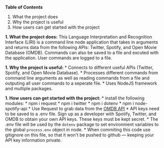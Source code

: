 **Table of Contents**
1. What the project does
1. Why the project is useful
1. How users can get started with the project


**1. What the project does:**
	This Language Interpretation and Recognition Interface (LIRI) is a command line node application that takes in arguments and returns data from the following APIs: Twitter, Spotify, and Open Movie Database (OMDB). Commands can also be saved to a file and excuted with the application. User commands are logged to a file.

**1. Why the project is useful:**
	* Connects to different useful APIs (Twitter, Spotify, and Open Movie Database).
	* Processes different commands from command line arguments as well as reading commands from a file and outputing all user commands to a seperate file.
	* Uses NodeJS framework and multiple packages.

**1. How users can get started with the project:** 
	* install the following modules:
		* npm i request
		* npm i twitter
		* npm i dotenv
		* npm i node-spotify-api
	* Use Request to grab data from the [OMDB API](http://www.omdbapi.com) 
	* API keys need to be saved to a .env file.  Sign up as a developer with Spotify, Twitter, and OMDB to obtain your own API keys. These keys must be kept secret.
		* The .env file will be used by the `dotenv` package to set environment variables to the global `process.env` object in node. 
		* When commiting this code use gitignore on this file, so that it won't be pushed to github &mdash; keeping your API key information private.